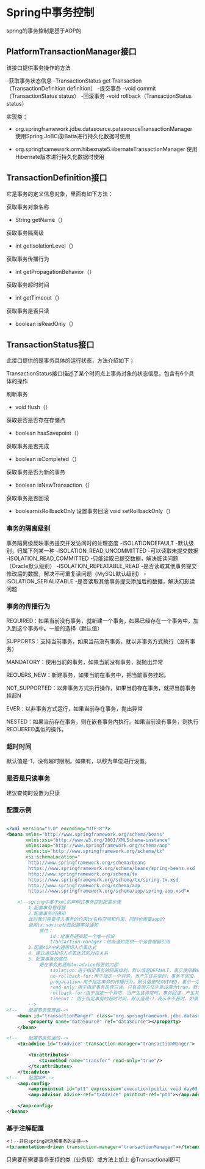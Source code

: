# Spring中事务控制
spring的事务控制是基于AOP的
## PlatformTransactionManager接口
该接口提供事务操作的方法

-获取事务状态信息
-TransactionStatus get Transaction（TransactionDefinition
definition）
-提交事务
-void commit（TransactionStatus status）
-回滚事务
-void rollback（TransactionStatus status）

实现类：
* org.springframework.jdbe.datasource.patasourceTransactionManager 使用Spring JoBC成iBatia进行持久化数据时使用

* org.springfxamework.orm.hibexnate5.iibernateTransactionManager 使用Hibernate版本进行持久化数据时使用

## TransactionDefinition接口
它是事务的定义信息对象，里面有如下方法：

获取事务对象名称
- String getName（）

获取事务隔离级
- int getlsolationLevel（） 

获取事务传播行为
- int getPropagationBehavior（）

获取事务超时时间
- int getTimeout（）

获取事务是否只读
- boolean isReadOnly（）

## TransactionStatus接口
此接口提供的是事务具体的运行状态，方法介绍如下；

TransactionStatus接口描述了某个时间点上事务对象的状态信息，包含有6个具体的操作

刷新事务
- void flush（）

获取是否是否存在存储点
- boolean hasSavepoint（）

获取事务是否完成
- boolean isCompleted（）

获取事务是否为新的事务
- boolean isNewTransaction（）

获取事务是否回滚
- boolearnisRollbackOnly
设置事务回滚 void setRollbackOnly（）

### 事务的隔离级别
事务隔离级反映事务提交并发访问时的处理态度
-ISOLATIONDEFAULT
-默认级别，归属下列某一种
-ISOLATION_READ_UNCOMMITTED
-可以读取未提交数据
-ISOLATION_READ_COMMITTED
-只能读取已提交数据，解决脏读问题（Oracle默认级别）
-ISOLATION_REPEATABLE_READ
-是否读取其他事务提交修改后的数据，解决不可重复读问题（MySQL默认级别）
-ISOLATION_SERIALIZABLE
-是否读取其他事务提交添加后的数据，解决幻影读问题

### 事务的传播行为

REQUIRED：如果当前没有事务，就新建一个事务，如果已经存在一个事务中，加入到这个事务中。一般的选择（默认值）

SUPPORTS：支持当前事务，如果当前没有事务，就以非事务方式执行（没有事务）

MANDATORY：使用当前的事务，如果当前没有事务，就抛出异常

REOUERS_NEW：新建事务，如果当前在事务中，把当前事务挂起。

N0T_SUPPORTED：以非事务方式执行操作，如果当前存在事务，就把当前事务挂起N

EVER：以非事务方式运行，如果当前存在事务，抛出异常

NESTED：如果当前存在事务，则在嵌套事务内执行。如果当前没有事务，则执行REOUERED类似的操作。

### 超时时间

默认值是-1，没有超时限制。如果有，以秒为单位进行设置。

### 是否是只读事务
建议查询时设置为只读


### 配置示例

```xml

<?xml version="1.0" encoding="UTF-8"?>
<beans xmlns="http://www.springframework.org/schema/beans"
       xmlns:xsi="http://www.w3.org/2001/XMLSchema-instance"
       xmlns:aop="http://www.springframework.org/schema/aop"
       xmlns:tx="http://www.springframework.org/schema/tx"
       xsi:schemaLocation="
        http://www.springframework.org/schema/beans
        https://www.springframework.org/schema/beans/spring-beans.xsd
        http://www.springframework.org/schema/tx
        https://www.springframework.org/schema/tx/spring-tx.xsd
        http://www.springframework.org/schema/aop
        https://www.springframework.org/schema/aop/spring-aop.xsd">

    <!--spring中基于xml的声明式事务控制配置步骤
        1.配置事务管理器
        2.配置事务的通知
        此时我们需要导入事务的约束tx名称空间和约束，同时也需要aop的
        使用tx:advice标签配置事务通知
            属性：
                id：给事务通知起一个唯一标识
                transaction-manager：给务通知提供一个务管理器引用
        3.配置AOP中的通用切入点表达式
        4、建立通知和切入点表达式的对应关系
        5、配置事务的属性
            是在事务的通知tx:advice标签的内部
                isolation:用于指定事务的隔离级别。默认值是DEFAULT，表示使用数据库的默认隔离级别"
                no-rollback-for:用于指定一个异常，当产生该异常时，事务不回滚，产生其他异常时的回滚。没有默认值。表示任何异常都回深
                propacation:用于指定事务的传播行为。默认值是REOUIRED，表示一定会有事务，增删改的选择。查询方法可以选择SUPPORTS。
                read-only:用于指定事务是否只读。只有查询方法才能设置为true。默认值是false.表示读写。
                rollback-for:用于指定一个异帘，当产生该异帘时，事务回滚，产生其他异帘时，幕务不回滚。没有默认值。表示任何异常都回滚。
                timeout： 用于指定事务的超时时间，默认值是-1.表示永不超时。如果指定了数值，以秒为单位
        -->
<!--    配置事务管理器-->
    <bean id="transactionManger" class="org.springframework.jdbc.datasource.DataSourceTransactionManager">
        <property name="dataSource" ref="dataSource"></property>
    </bean>

<!--    配置事务的通知-->
    <tx:advice id="txAdvice" transaction-manager="transactionManger">

        <tx:attributes>
            <tx:method name="transfer" read-only="true"/>
        </tx:attributes>
    </tx:advice>
<!--    配置AOP-->
    <aop:config>
        <aop:pointcut id="pt1" expression="execution(public void day03_eesy_03springAOP.com.impl.AccountServiceImpl.saveAccount())"></aop:pointcut>
        <aop:advisor advice-ref="txAdvice" pointcut-ref="pt1"></aop:advisor>

    </aop:config>
</beans>
```

### 基于注解配置

```xml
<！--开启spring对注解事务的支持一>
<tx:annotation-driven transaction-manager="transactionManager"></tx:annotation-driven>
```
只需要在需要事务支持的类（业务层）或方法上加上
@Transactional即可